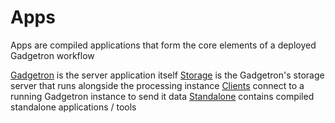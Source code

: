 # Apps

Apps are compiled applications that form the core elements of a deployed Gadgetron workflow

[Gadgetron](gadgetron/README.md) is the server application itself
[Storage](storage/README.md) is the Gadgetron's storage server that runs alongside the processing instance
[Clients](clients/README.md) connect to a running Gadgetron instance to send it data 
[Standalone](standalone/README.md) contains compiled standalone applications / tools 
